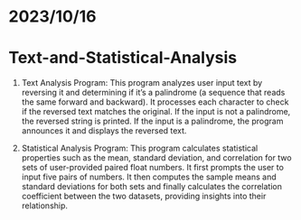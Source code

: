 # 2023/10/16

# Text-and-Statistical-Analysis

1. Text Analysis Program:
This program analyzes user input text by reversing it and determining if it’s a palindrome (a sequence that reads the same forward and backward). It processes each character to check if the reversed text matches the original. If the input is not a palindrome, the reversed string is printed. If the input is a palindrome, the program announces it and displays the reversed text.

2. Statistical Analysis Program:
This program calculates statistical properties such as the mean, standard deviation, and correlation for two sets of user-provided paired float numbers. It first prompts the user to input five pairs of numbers. It then computes the sample means and standard deviations for both sets and finally calculates the correlation coefficient between the two datasets, providing insights into their relationship.






